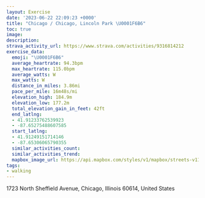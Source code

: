```yaml
---
layout: Exercise
date: '2023-06-22 22:09:23 +0000'
title: "Chicago / Chicago, Lincoln Park \U0001F6B6"
toc: true
image:
description:
strava_activity_url: https://www.strava.com/activities/9316814212
exercise_data:
  emoji: "\U0001F6B6"
  average_heartrate: 94.3bpm
  max_heartrate: 115.0bpm
  average_watts: W
  max_watts: W
  distance_in_miles: 3.86mi
  pace_per_mile: 16m48s/mi
  elevation_high: 184.9m
  elevation_low: 177.2m
  total_elevation_gain_in_feet: 42ft
  end_latlng:
  - 41.91233762539923
  - -87.65275488607585
  start_latlng:
  - 41.91249151714146
  - -87.65306065790355
  similar_activities_count:
  similar_activities_trend:
  mapbox_image_url: https://api.mapbox.com/styles/v1/mapbox/streets-v11/static/path-5+787af2-1.0(ugy~Fxk~uOUun%40C%5BEIEGSCcA%3FYCKMGYEiRI%7DEM%7DAAiKKwG%40iCCeCRuCIoASk%40Dg%40IuAWiAKcBIo%40CcA%40u%40Es%40AsC%40wACkAQu%40%3FKB%3FBEEYWiA%5BmBFNB%40BALu%40PM%60AiA~%40iBr%40iAHYj%40gAb%40q%40JWz%40eBp%40eBt%40yCN%7B%40%40%5BJM%40p%40D%60%40%5CnAN%5Cb%40t%40fClD~%40vATVFD%60A%40%5EBXRZZGEUL_%40%3FUH_%40%5CWb%40CRCz%40%40ZFPCd%40MRi%40%5EKNAHBb%40HV%5Cv%40Df%40%40tCCt%40AnCJlCFzEAn%40E%5EMR%5BVeDbBiAf%40%5BHKAEMBWEGBFSp%40%3FHDD%3FCBJD%5CLZ%3FPHz%40EjCAvAFjCAxBDxB%40%7CJEjBAxCCfBBvCK%60BA~%40%3FdCFdDEp%40EJGFWDyA%40a%40DQJGZCvADpDNf%5D%3FlF),pin-s-s+e5b22e(-87.65133,41.91371),pin-s-f+89ae00(-87.65118999999994,41.913730000000044)/auto/800x800?access_token=pk.eyJ1Ijoiam9zaGJlY2ttYW4iLCJhIjoiY205eWR2aDd1MWZ6djJrbXc4a3M0bWZleiJ9.XiG9OWkNcZk2QzjJbxLB4A
tags:
- walking
---
```




1723 North Sheffield Avenue, Chicago, Illinois 60614, United States
